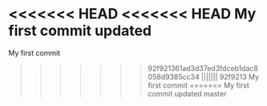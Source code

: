 <<<<<<< HEAD
<<<<<<< HEAD
My first commit updated
=======
My first commit
>>>>>>> 92f921361ad3d37ed3fdceb1dac8058d9385cc34
||||||| 92f9213
My first commit
=======
My first commit updated
>>>>>>> master
